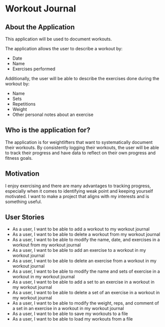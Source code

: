 # Workout Journal

## About the Application

This application will be used to document workouts.

The application allows the user to describe a workout by:
- Date
- Name
- Exercises performed
 
 Additionally, the user will be able to describe the exercises done during the workout by:
 - Name 
 - Sets 
 - Repetitions 
 - Weight
 - Other personal notes about an exercise
 
## Who is the application for?

The application is for weightlifters that want to systematically document their workouts. 
By consistently logging their workouts, the user will be able to track their progress and have data to reflect on their own progress and fitness goals.

## Motivation

I enjoy exercising and there are many advantages to tracking progress, especially when it comes to identifying weak point and keeping yourself motivated. 
I want to make a project that aligns with my interests and is something useful.

## User Stories

- As a user, I want to be able to add a workout to my workout journal
- As a user, I want to be able to delete a workout from my workout journal
- As a user, I want to be able to modify the name, date, and exercises in a workout from my workout journal
- As a user, I want to be able to add an exercise to a workout in my workout journal
- As a user, I want to be able to delete an exercise from a workout in my workout journal
- As a user, I want to be able to modify the name and sets of exercise in a workout in my workout journal
- As a user, I want to be able to add a set to an exercise in a workout in my workout journal
- As a user, I want to be able to delete a set of an exercise in a workout in my workout journal
- As a user, I want to be able to modify the weight, reps, and comment of a set in an exercise in a workout in my workout journal
- As a user, I want to be able to save my workouts to a file
- As a user, I want to be able to load my workouts from a file
